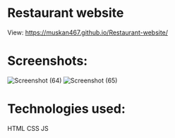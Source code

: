 # Restaurant website
View:
https://muskan467.github.io/Restaurant-website/

# Screenshots:
![Screenshot (64)](https://user-images.githubusercontent.com/65494453/136366380-251858cb-7f5b-4d60-840c-f6e828481893.png)
![Screenshot (65)](https://user-images.githubusercontent.com/65494453/136366284-943a90a9-6eb4-4d4f-b006-9b7bb090d5a2.png)

# Technologies used:
HTML
CSS
JS
